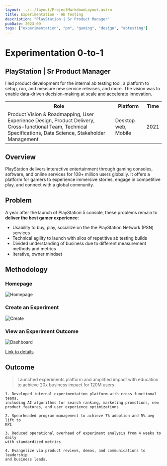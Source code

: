 ```yaml
---
layout: ../../layout/ProjectMarkdownLayout.astro
title: Experimentation - AB Testing
description: "PlayStation | Sr Product Manager"
pubDate: 2023-09
tags: ["experimentation", "pm", "gaming", "design", "abtesting"]
---
```


# Experimentation 0-to-1

## PlayStation | Sr Product Manager

I led product development for the internal ab testing tool, a platform to setup, run, and measure new service releases, and more. The vision was to enable data-driven decision-making at scale and accelerate innovation.

<table>
<tr>
    <th>Role</th>
    <th>Platform</th>
    <th>Time</th>
</tr>
<tr>
    <td>Product Vision & Roadmapping, User Experience Design, Product Delivery, Cross-functional Team, Technical Specifications, Data Science, Stakeholder Management</td>
    <td>Desktop web, Mobile</td>
    <td>2021</td>
</tr>
</table>

## Overview

PlayStation delivers interactive entertainment through gaming consoles, software, and online services for 108+ million users globally. It offers a platform for gamers to experience immersive stories, engage in competitive play, and connect with a global community.

## Problem

A year after the launch of PlayStation 5 console, these problems remain to **deliver the best gamer experience**:

- Usability to buy, play, socialize on the the PlayStation Network (PSN) services
- Technical agility to launch with silos of repetitive ab testing builds
- Divided understanding of business due to different measurement methods and metrics
- Iterative, owner mindset

## Methodology
### Homepage

![Homepage](/images/ABTesting_Homepage.webp)

### Create an Experiment

![Create](/images/ABTesting_Create.webp)

### View an Experiment Outcome

![Dashboard](/images/ABTesting_Dashboard.webp)

[Link to details](https://drive.google.com/file/d/1PN2Fd9BGq0HbcKFfrPdsMsoID3RW8K2Y/view?usp=drive_link)

## Outcome

> Launched experiments platform and amplified impact with education to achieve 20x business impact for 120M users

```
1. Developed internal experimentation platform with cross-functional teams,
including AI algorithms for search ranking, marketing promotions, new
product features, and user experience optimizations

2. Spearheaded program management to achieve 7% adoption and 5% avg lift to
KPI

3. Reduced operational overhead of experiment analysis from 4 weeks to daily
with standardized metrics

4. Evangelize via product reviews, demos, and communications to leadership
and business leads.
```
